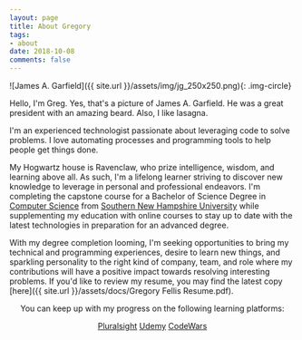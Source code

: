 ```yaml
---
layout: page
title: About Gregory
tags: 
- about
date: 2018-10-08
comments: false
---
```


![James A. Garfield]({{ site.url }}/assets/img/jg_250x250.png){: .img-circle}

Hello, I'm Greg. Yes, that's a picture of James A. Garfield. He was a great president with an amazing beard. Also, I like lasagna.

I'm an experienced technologist passionate about leveraging code to solve problems. I love automating processes and programming tools to help people get things done.

My Hogwartz house is Ravenclaw, who prize intelligence, wisdom, and learning above all.  As such, I'm a lifelong learner striving to discover new knowledge to leverage in personal and professional endeavors.  I'm completing the capstone course for a Bachelor of Science Degree in [Computer Science](https://www.snhu.edu/online-degrees/bachelors/bs-in-computer-science) from [Southern New Hampshire University](https://www.snhu.edu) while supplementing my education with online courses to stay up to date with the latest technologies in preparation for an advanced degree.

With my degree completion looming, I'm seeking opportunities to bring my technical and programming experiences, desire to learn new things, and sparkling personality to the right kind of company, team, and role where my contributions will have a positive impact towards resolving interesting problems.  If you'd like to review my resume, you may find the latest copy [here]({{ site.url }}/assets/docs/Gregory Fellis Resume.pdf).

<center>
You can keep up with my progress on the following learning platforms:
<p>
<a href="https://app.pluralsight.com/profile/gsfellis" target="_blank" class="btn btn-info">Pluralsight</a>
<a href="https://www.udemy.com/user/gregorysfellis/" class="btn btn-info">Udemy</a>
<a href="https://www.codewars.com/users/gsfellis" target="_blank" class="btn btn-info">CodeWars</a>
</p>
</center>
